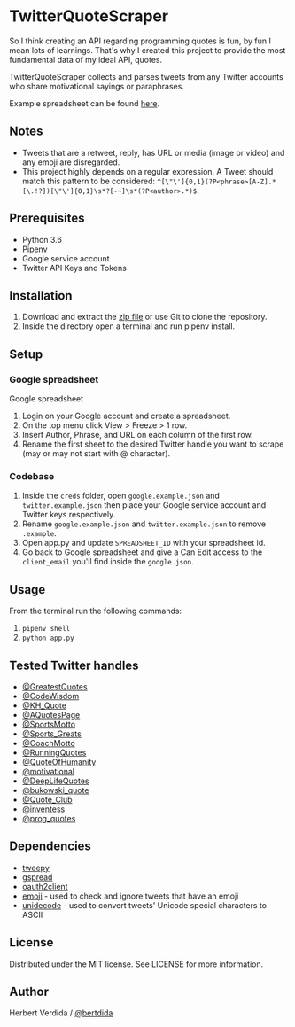 # TwitterQuoteScraper

So I think creating an API regarding programming quotes is fun, by fun I mean lots of learnings. That's why I created this project to provide the most fundamental data of my ideal API, quotes.

TwitterQuoteScraper collects and parses tweets from any Twitter accounts who share motivational sayings or paraphrases.

Example spreadsheet can be found [here](https://docs.google.com/spreadsheets/d/1U41EhnxXkWSJhmSqkPLpdbdcWJcx1MS6zWV3wQPeKL4/edit?usp=sharing).

## Notes

- Tweets that are a retweet, reply, has URL or media (image or video) and any emoji are disregarded.
- This project highly depends on a regular expression. A Tweet should match this pattern to be considered: `^[\"\']{0,1}(?P<phrase>[A-Z].*[\.!?])[\"\']{0,1}\s*?[-~]\s*(?P<author>.*)$`.

## Prerequisites

- Python 3.6
- [Pipenv](https://github.com/pypa/pipenv)
- Google service account
- Twitter API Keys and Tokens

## Installation

1. Download and extract the [zip file](https://github.com/bertdida/TwitterQuoteScraper/archive/master.zip) or use Git to clone the repository.
2. Inside the directory open a terminal and run pipenv install.

## Setup

### Google spreadsheet

Google spreadsheet

1. Login on your Google account and create a spreadsheet.
2. On the top menu click View > Freeze > 1 row.
3. Insert Author, Phrase, and URL on each column of the first row.
4. Rename the first sheet to the desired Twitter handle you want to scrape (may or may not start with @ character).

### Codebase

1. Inside the `creds` folder, open `google.example.json` and `twitter.example.json` then place your Google service account and Twitter keys respectively.
2. Rename `google.example.json` and `twitter.example.json` to remove `.example`.
3. Open app.py and update `SPREADSHEET_ID` with your spreadsheet id.
4. Go back to Google spreadsheet and give a Can Edit access to the `client_email` you'll find inside the `google.json`.

## Usage

From the terminal run the following commands:

1. `pipenv shell`
2. `python app.py`

## Tested Twitter handles

- [@GreatestQuotes](https://twitter.com/GreatestQuotes)
- [@CodeWisdom](https://twitter.com/CodeWisdom)
- [@KH_Quote](https://twitter.com/KH_Quote)
- [@AQuotesPage](https://twitter.com/AQuotesPage)
- [@SportsMotto](https://twitter.com/SportsMotto)
- [@Sports_Greats](https://twitter.com/Sports_Greats)
- [@CoachMotto](https://twitter.com/CoachMotto)
- [@RunningQuotes](https://twitter.com/RunningQuotes)
- [@QuoteOfHumanity](https://twitter.com/QuoteOfHumanity)
- [@motivational](https://twitter.com/motivational)
- [@DeepLifeQuotes](https://twitter.com/DeepLifeQuotes)
- [@bukowski_quote](https://twitter.com/bukowski_quote)
- [@Quote_Club](https://twitter.com/Quote_Club)
- [@inventess](https://twitter.com/inventess)
- [@prog_quotes](https://twitter.com/prog_quotes)

## Dependencies

- [tweepy](https://github.com/tweepy/tweepy)
- [gspread](https://github.com/burnash/gspread)
- [oauth2client](https://github.com/googleapis/oauth2client)
- [emoji](https://github.com/carpedm20/emoji/) - used to check and ignore tweets that have an emoji
- [unidecode](https://github.com/avian2/unidecode) - used to convert tweets' Unicode special characters to ASCII

## License

Distributed under the MIT license. See LICENSE for more information.

## Author

Herbert Verdida / [@bertdida](https://twitter.com/bertdida)
